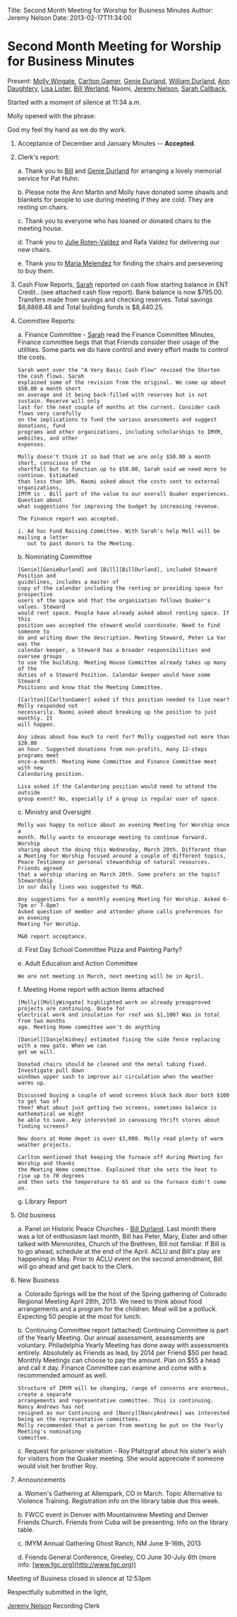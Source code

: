 Title: Second Month Meeting for Worship for Business Minutes
Author: Jeremy Nelson
Date: 2013-02-17T11:34:00

# Second Month Meeting for Worship for Business Minutes

Present: [Molly Wingate][MollyWingate], [Carlton Gamer][CarltonGamer], [Genie Durland][GenieDurland], 
[William Durland][BillDurland], [Ann Daughtery][AnnDaughtery], [Lisa Lister][LisaLister],
[Bill Werland][BillWerland], Naomi, [Jeremy Nelson][JeremyNelson],
[Sarah Callback][SarahCallback],  

Started with a moment of silence at 11:34 a.m.

Molly opened with the phrase:

   God my feel thy hand as we do thy work. 

1. Acceptance of December and January Minutes -- **Accepted**. 

2.  Clerk's report:

    a. Thank you to [Bill][BillDurland] and [Genie Durland][GenieDurland] for arranging a lovely 
       memorial service for Pat Huhn.

    b. Please note the Ann Martin and Molly have donated some shawls and blankets for people to use 
       during meeting if they are cold. They are resting on chairs.

    c. Thank you to everyone who has loaned or donated chairs to the meeting house.

    d. Thank you to [Julie Roten-Valdez][JulieRotenValdez] and Rafa Valdez for delivering our new chairs.

    e. Thank you to [Maria Melendez][MariaMelendez] for finding the chairs and persevering to buy them. 

3. Cash Flow Reports, [Sarah][SarahCallback] reported on cash flow starting balance in ENT Credit.. 
   (see attached cash flow report). Bank balance is now $795.00. Transfers made from savings
   and checking reserves.  Total savings $6,8868.48 and Total building funds is $8,440.25.

4. Committee Reports:

    a. Finance Committee - [Sarah][SarahCallback] read the Finance Committee Minutes, Finance committee begs that
       that Friends consider their usage of the utilities. Some parts we do have control and 
       every effort made to control the costs.

       Sarah went over the "A Very Basic Cash Flow" revised the Shorten the cash flows. Sarah 
       explained some of the revision from the original. We come up about $50.00 a month short
       on average and it being back-filled with reserves but is not sustain. Reserve will only
       last for the next couple of months at the current. Consider cash flows very carefully
       on the implications to fund the various assessments and suggest donations, fund 
       programs and other organizations, including scholarships to IMYM, websites, and other
       expenses. 

       Molly doesn't think it so bad that we are only $50.00 a month short, conscious of the 
       shortfall but to function up to $50.00, Sarah said we need more to continue. Estimated
       than less than 10%. Naomi asked about the costs sent to external organizations, 
       IMYM is . Bill part of the value to our overall Quaker experiences. Question about 
       what suggestions for improving the budget by increasing revenue.   

       The Finance report was accepted.  

       i. Ad hoc Fund Raising Committee. With Sarah's help Moll will be mailing a letter
          out to past donors to the Meeting.

    b. Nominating Committee 

       [Genie][GenieDurland] and [Bill][BillDurland], included Steward Position and 
       guidelines, includes a master of 
       copy of the calendar including the renting or providing space for prospective 
       users of the space and that the organization follows Quaker's values. Steward 
       would rent space. People have already asked about renting space. If this 
       position was accepted the steward would coordinate. Need to find someone to 
       do and writing down the description. Meeting Steward, Peter La Var was the 
       calendar keeper, a Steward has a broader responsibilities and oversee groups
       to use the building. Meeting House Committee already takes up many of the 
       duties of a Steward Position. Calendar keeper would have some Steward 
       Positions and know that the Meeting Committee. 

       [Carlton][CarltonGamer] asked if this position needed to live near? Molly responded not 
       necessarily. Naomi asked about breaking up the position to just monthly. It 
       will happen.

       Any ideas about how much to rent for? Molly suggested not more than $20.00 
       an hour. Suggested donations from non-profits, many 12-steps programs meet 
       once-a-month. Meeting Home Committee and Finance Committee meet with new
       Calendaring position. 

       Lisa asked if the Calendaring position would need to attend the outside 
       group event? No, especially if a group is regular user of space. 

    c. Ministry and Oversight 

       Molly was happy to notice about an evening Meeting for Worship once a 
       month. Molly wants to encourage meeting to continue forward. Worship 
       sharing about the doing this Wednesday, March 20th. Different than 
       a Meeting for Worship focused around a couple of different topics, 
       Peace Testimony or personal stewardship of natural resources. Friends agreed
       that a worship sharing on March 20th. Some prefers on the topic? Stewardship
       in our daily lives was suggested to M&O.

       Any suggestions for a monthly evening Meeting for Worship. Asked 6-7pm or 7-8pm? 
       Asked question of member and attender phone calls preferences for an evening
       Meeting for Worship.  

       M&O report acceptance.  
 
    d. First Day School Committee Pizza and Painting Party?


    e. Adult Education and Action Committee

       We are not meeting in March, next meeting will be in April.

    f. Meeting Home report with action items attached

       [Molly][MollyWingate] highlighted work on already preapproved projects are continuing. Quote for 
       electrical work and insulation for roof was $1,100? Was in total from two months 
       ago. Meeting Home committee won't do anything 

       [Daniel][DanielKidney] estimated fixing the side fence replacing with a new gate. When we can 
       get we will.

       Donated chairs should be cleaned and the metal tubing fixed. Investigate pull down 
       windows upper sash to improve air circulation when the weather warms up. 

       Discussed buying a couple of wood screens block back door both $100 to get two of 
       them? What about just getting two screens, sometimes balance is mathematical we might
       be able to save. Any interested in canvasing thrift stores about finding screens?

       New doors at Home depot is over $3,000. Molly read plenty of warm weather projects.
       
       Carlton mentioned that keeping the furnace off during Meeting for Worship and thanks
       the Meeting Home committee. Explained that she sets the heat to rise up to 70 degrees
       and then sets the temperature to 65 and so the furnace didn't come on. 

    g. Library Report 

5. Old business

    a. Panel on Historic Peace Churches - [Bill Durland][BillDurland]. Last month there was a lot of enthusiasm 
       last month, Bill has Peter, Mary, Eister and other talked with Mennonites, Church of the 
       Brethren, Bill not familiar. If Bill is to go ahead, schedule at the end of the April.
       ACLU and Bill's play are happening in May. Prior to ACLU event on the second amendment,
       Bill will go ahead and get back to the Clerk.   
 
6. New Business

    a. Colorado Springs will be the host of the Spring gathering of Colorado Regional Meeting 
       April 28th, 2013.  We need to think about food arrangements and a program for the 
       children. Meal will be a potluck. Expecting 50 people at the most for lunch.

    b. Continuing Committee report (attached) 
       Continuing Committee is part of the Yearly Meeting. Our annual assessment, assessments
       are voluntary. Philadelphia Yearly Meeting has done away with assessments entirely. Absolutely
       as Friends as lead, by 2014 per Friend $50 per head. Monthly Meetings can choose to pay 
       the amount. Plan on $55 a head and call it day. Finance Committee can examine and come 
       with a recommended amount as well. 

       Structure of IMYM will be changing, range of concerns are enormous, create a separate
       arrangements and representative committee. This is continuing. Nancy Andrews has not 
       resigned as our Continuing and [Nancy][NancyAndrews] was interested being on the representative committees.
       Molly recommended that a person from meeting be put on the Yearly Meeting's nominating
       committee. 

    c. Request for prisoner visitation - Roy Pfaltzgraf about his sister's wish for visitors
       from the Quaker meeting. She would appreciate if someone would visit her brother Roy.

7. Announcements

    a. Women's Gathering at Allenspark, CO in March.  Topic Alternative to Violence Training. 
       Registration info on the library table due this week. 
	
    b. FWCC event in Denver with Mountainview Meeting and Denver Friends Church. Friends 
       from Cuba will be presenting. Info on the library table. 

    c. IMYM Annual Gathering Ghost Ranch, NM June 9-16th, 2013

    d. Friends General Conference, Greeley, CO June 30-July 6th  (more info: [www.fgc.org](http://www.fgc.org))

Meeting of Business closed in silence at 12:53pm

Respectfully submitted in the light,

[Jeremy Nelson][JeremyNelson]
Recording Clerk



[NancyAndrews]: /Friends/NancyAndrews
[SarahCallback]: /Friends/SarahCallback
[AnnDaughtery]: /Friends/AnnDaughtery
[GenieDurland]: /Friends/GenieDurland
[BillDurland]: /Friends/BillDurland
[CarltonGamer]: /Friends/CarltonGamer
[DanielKidney]: /Friends/DanielKidney
[LisaLister]: /Friends/LisaLister
[MariaMelendez]: /Friends/MariaMelendez  
[JeremyNelson]: /Friends/JeremyNelson 
[JulieRotenValdez]: /Friends/JulieRotenValdez
[BillWerland]: /Friends/BillWerland
[MollyWingate]: /Friends/MollyWingate
